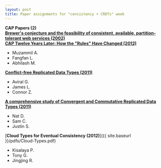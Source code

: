 ```yaml
---
layout: post
title: Paper assignments for "consistency + CRDTs" week
---
```



**CAP Papers (2)**
<br>
[**Brewer's conjecture and the feasibility of consistent, available, partition-tolerant web services (2002)**](http://www.glassbeam.com/sites/all/themes/glassbeam/images/blog/10.1.1.67.6951.pdf)
<br>
[**CAP Twelve Years Later: How the "Rules" Have Changed (2012)**](https://www.researchgate.net/profile/Eric_Brewer3/publication/260584236_CAP_twelve_years_later_How_the_Rules_have_changed/links/56a1cf3808ae24f62702165f.pdf)

- Muzammil A.
- Fangfan L.
- Abhilash M.

[**Conflict-free Replicated Data Types (2011)**](https://hal.inria.fr/inria-00609399/document)

- Aviral G.
- James L.
- Connor Z.

[**A comprehensive study of Convergent and Commutative Replicated Data Types (2011)**](https://hal.inria.fr/inria-00555588/document)

- Nat D.
- Sam C.
- Justin S.

[**Cloud Types for Eventual Consistency (2012)**]({{ site.baseurl }}/pdfs/Cloud-Types.pdf)

- Kisalaya P.
- Tony G.
- Jingjing R.


